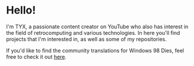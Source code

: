 # Hello!

I'm TYX, a passionate content creator on YouTube who also has interest in the field of retrocomputing and various technologies. In here you'll find projects that I'm interested in, as well as some of my repositories.

If you'd like to find the community translations for Windows 98 Dies, feel free to check it out [here](https://github.com/TYX8926/W98D-Translations).

<!---
TYX8926/TYX8926 is a ✨ special ✨ repository because its `README.md` (this file) appears on your GitHub profile.
You can click the Preview link to take a look at your changes.
--->
